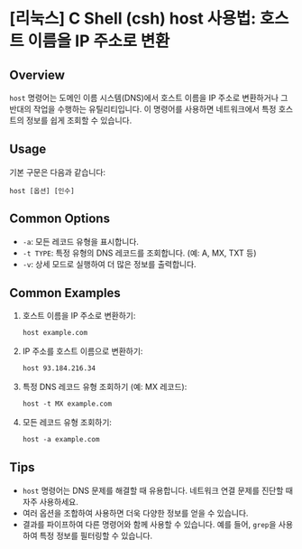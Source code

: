 # [리눅스] C Shell (csh) host 사용법: 호스트 이름을 IP 주소로 변환

## Overview
`host` 명령어는 도메인 이름 시스템(DNS)에서 호스트 이름을 IP 주소로 변환하거나 그 반대의 작업을 수행하는 유틸리티입니다. 이 명령어를 사용하면 네트워크에서 특정 호스트의 정보를 쉽게 조회할 수 있습니다.

## Usage
기본 구문은 다음과 같습니다:
```
host [옵션] [인수]
```

## Common Options
- `-a`: 모든 레코드 유형을 표시합니다.
- `-t TYPE`: 특정 유형의 DNS 레코드를 조회합니다. (예: A, MX, TXT 등)
- `-v`: 상세 모드로 실행하여 더 많은 정보를 출력합니다.

## Common Examples
1. 호스트 이름을 IP 주소로 변환하기:
   ```csh
   host example.com
   ```

2. IP 주소를 호스트 이름으로 변환하기:
   ```csh
   host 93.184.216.34
   ```

3. 특정 DNS 레코드 유형 조회하기 (예: MX 레코드):
   ```csh
   host -t MX example.com
   ```

4. 모든 레코드 유형 조회하기:
   ```csh
   host -a example.com
   ```

## Tips
- `host` 명령어는 DNS 문제를 해결할 때 유용합니다. 네트워크 연결 문제를 진단할 때 자주 사용하세요.
- 여러 옵션을 조합하여 사용하면 더욱 다양한 정보를 얻을 수 있습니다.
- 결과를 파이프하여 다른 명령어와 함께 사용할 수 있습니다. 예를 들어, `grep`을 사용하여 특정 정보를 필터링할 수 있습니다.